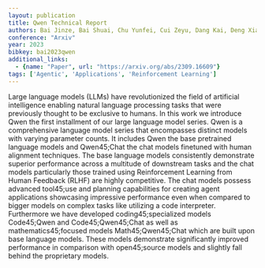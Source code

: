 ```yaml
---
layout: publication
title: Qwen Technical Report
authors: Bai Jinze, Bai Shuai, Chu Yunfei, Cui Zeyu, Dang Kai, Deng Xiaodong, Fan Yang, Ge Wenbin, Han Yu, Huang Fei, Hui Binyuan, Ji Luo, Li Mei, Lin Junyang, Lin Runji, Liu Dayiheng, Liu Gao, Lu Chengqiang, Lu Keming, Ma Jianxin, Men Rui, Ren Xingzhang, Ren Xuancheng, Tan Chuanqi, Tan Sinan, Tu Jianhong, Wang Peng, Wang Shijie, Wang Wei, Wu Shengguang, Xu Benfeng, Xu Jin, Yang An, Yang Hao, Yang Jian, Yang Shusheng, Yao Yang, Yu Bowen, Yuan Hongyi, Yuan Zheng, Zhang Jianwei, Zhang Xingxuan, Zhang Yichang, Zhang Zhenru, Zhou Chang, Zhou Jingren, Zhou Xiaohuan, Zhu Tianhang
conference: "Arxiv"
year: 2023
bibkey: bai2023qwen
additional_links:
  - {name: "Paper", url: "https://arxiv.org/abs/2309.16609"}
tags: ['Agentic', 'Applications', 'Reinforcement Learning']
---
```

Large language models (LLMs) have revolutionized the field of artificial intelligence enabling natural language processing tasks that were previously thought to be exclusive to humans. In this work we introduce Qwen the first installment of our large language model series. Qwen is a comprehensive language model series that encompasses distinct models with varying parameter counts. It includes Qwen the base pretrained language models and Qwen45;Chat the chat models finetuned with human alignment techniques. The base language models consistently demonstrate superior performance across a multitude of downstream tasks and the chat models particularly those trained using Reinforcement Learning from Human Feedback (RLHF) are highly competitive. The chat models possess advanced tool45;use and planning capabilities for creating agent applications showcasing impressive performance even when compared to bigger models on complex tasks like utilizing a code interpreter. Furthermore we have developed coding45;specialized models Code45;Qwen and Code45;Qwen45;Chat as well as mathematics45;focused models Math45;Qwen45;Chat which are built upon base language models. These models demonstrate significantly improved performance in comparison with open45;source models and slightly fall behind the proprietary models.
